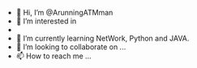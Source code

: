 - 👋 Hi, I’m @ArunningATMman
- 👀 I’m interested in  
-
- 🌱 I’m currently learning NetWork, Python and JAVA.
- 💞️ I’m looking to collaborate on ...
- 📫 How to reach me ...

<!---
ArunningATMman/ArunningATMman is a ✨ special ✨ repository because its `README.md` (this file) appears on your GitHub profile.
You can click the Preview link to take a look at your changes.
--->
